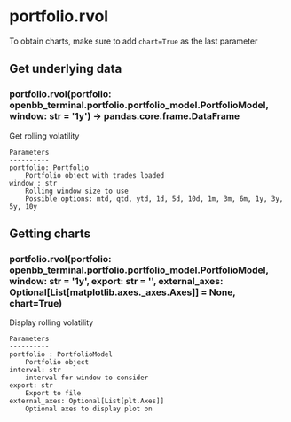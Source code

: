 # portfolio.rvol

To obtain charts, make sure to add `chart=True` as the last parameter

## Get underlying data 
### portfolio.rvol(portfolio: openbb_terminal.portfolio.portfolio_model.PortfolioModel, window: str = '1y') -> pandas.core.frame.DataFrame

Get rolling volatility

    Parameters
    ----------
    portfolio: Portfolio
        Portfolio object with trades loaded
    window : str
        Rolling window size to use
        Possible options: mtd, qtd, ytd, 1d, 5d, 10d, 1m, 3m, 6m, 1y, 3y, 5y, 10y

## Getting charts 
### portfolio.rvol(portfolio: openbb_terminal.portfolio.portfolio_model.PortfolioModel, window: str = '1y', export: str = '', external_axes: Optional[List[matplotlib.axes._axes.Axes]] = None, chart=True)

Display rolling volatility

    Parameters
    ----------
    portfolio : PortfolioModel
        Portfolio object
    interval: str
        interval for window to consider
    export: str
        Export to file
    external_axes: Optional[List[plt.Axes]]
        Optional axes to display plot on
